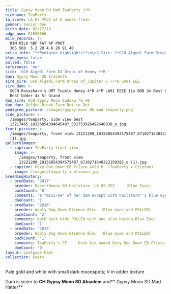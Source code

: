 ```yaml
---
title: Gypsy Moon DH Mad TeaParty 1*M
nickname: TeaParty
la_score: LA 87 VVVV at 6 weeks fresh
gender: Senior Doe
birth_date: 02/27/13
adga_num: D1656566
milk_records: |-
  DIM MILK %BF FAT %P PROT
  305 560  5.2 29 4.6 26 91 40  
extra_info: "**Pedigree highlights**\n\nG.Sire: **GCH Algedi Farm Drops of Jupiter S ++*B LA91 EEE**\n\nG.Dam: **SGCH Rosasharn's UMT Tupelo Honey  4\\*D 4\\*M  LA91 EEEE 11x BOB      3x Best Doe  5x\_Best\_Udder    4x Sr Grand**\n\nG.G. Dam: **ARMCH SG Rosasharn's BuckWheat Honey 3\\*D 3\\*M  LA91\_EEEE** _7-00* 305 1500 Lbs of milk_\n\nG.S. Sire:**  SGCH **  Rosasharn's Under My Thumb **+\\*S ++\\*B**"
blue_eyes: false
polled: false
reference: 'no'
sire: 'GCH Algedi Farm DJ Drops of Honey +*B '
dam: Gypsy Moon SD Irasbeth
sire_sire: GCH Algedi Farm Drops of Jupiter S ++*B LA91 EEE
sire_dam: >-
  SGCH Rosasharn's UMT Tupelo Honey 4*D 4*M LA91 EEEE 11x BOB 3x Best Doe 5x
  Best Udder 4x Sr Grand
dam_sire: GCH Gypsy Moon Sudoku *S +B
dam_dam: Golden Brook Farm Dot to Dot
pedigree_picture: /images/gypsy moon dh mad teaparty.png
side_picture: >-
  /images/teaparty, side view best
  13217465_10156854394645487_531753926492640830_o.jpg
front_picture: >-
  /images/teaparty, front view 13221209_10156854394575487_6710271640322159385_o
  (1).jpg
galleryImages:
  - caption: TeaParty front view
    image: >-
      /images/teaparty, front view
      13221209_10156854394575487_6710271640322159385_o (1).jpg
  - caption: Dozy Doe Down EB Frisco Gold B  (TeaParty x Etienne)
    image: /images/teaparty x etienne.jpg
breedingHistory:
  - bredDate: '2017'
    breeder: DesertNanny BH Hailstorm  LA 89 VEV     (Blue Eyes)
    buckCount: '0'
    comments: 'a "mini-me" of her dam except with hailstorm''s blue eyes. '
    doeCount: '1'
  - bredDate: '2016'
    breeder: Wooly Dog Down Etienne Bleu  (Blue eyes and POLLED)
    buckCount: '2'
    comments: both buck kids POLLED with one also having Blue Eyes
    doeCount: '1'
  - bredDate: '2015'
    breeder: Wooly Dog Down Etienne Bleu  (Blue eyes and POLLED)
    buckCount: '1'
    comments: TeaParty's FF     buck kid named Dozy Doe Down EB Frisco Gold B (POLLED)
    doeCount: '0'
layout: goatpage.html
collection: Goats
---
```

Pale gold and white with small dark moonspots; V in udder texture

Dam is sister to **CH Gypsy Moon SD Absolem** and** Gypsy Moon SD Mad Hatter**
